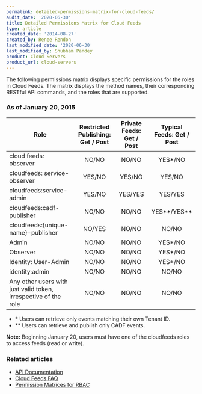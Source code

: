 ```yaml
---
permalink: detailed-permissions-matrix-for-cloud-feeds/
audit_date: '2020-06-30'
title: Detailed Permissions Matrix for Cloud Feeds
type: article
created_date: '2014-08-27'
created_by: Renee Rendon
last_modified_date: '2020-06-30'
last_modified_by: Shubham Pandey
product: Cloud Servers
product_url: cloud-servers
---
```


The following permissions matrix displays specific permissions for the roles in Cloud Feeds. The matrix displays the method names, their corresponding RESTful API commands, and the roles that are supported.

### As of January 20, 2015

| Role | Restricted Publishing: Get / Post | Private Feeds: Get / Post | Typical Feeds: Get / Post |
| --- | :---: | :---: | :---: |
| cloud feeds: observer | NO/NO | NO/NO | YES*/NO |
| cloudfeeds: service-observer | YES/NO |	YES/NO	|YES/NO |
| cloudfeeds:service-admin | YES/NO |YES/YES |YES/YES |
| cloudfeeds:cadf-publisher | NO/NO |	NO/NO  | YES\*\*/YES\*\* |
| cloudfeeds:{unique-name}-publisher | NO/YES | NO/NO | NO/NO |
| Admin | NO/NO	| NO/NO	| YES*/NO |
| Observer | NO/NO| NO/NO	| YES*/NO |
| Identity: User-Admin | NO/NO |	NO/NO | YES*/NO |
| identity:admin | NO/NO|	NO/NO |	NO/NO |
| Any other users with just valid token, irrespective of the role | NO/NO	| NO/NO | NO/NO |

* \* Users can retrieve only events matching their own Tenant ID.
* \*\* Users can retrieve and publish only CADF events.


**Note:** Beginning January 20, users must have one of the cloudfeeds roles to access feeds (read or write).

### Related articles
-  [API Documentation](https://docs.rackspace.com/docs/)
-  [Cloud Feeds FAQ](/support/how-to/cloud-feeds-faq)
-  [Permission Matrices for RBAC](/support/how-to/permissions-matrix-for-role-based-access-control-rbac)

